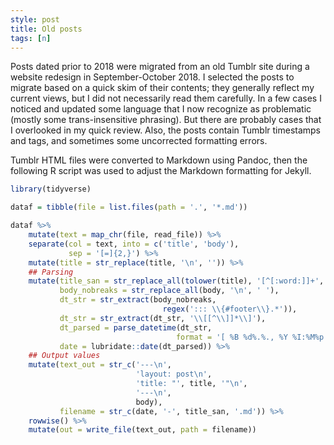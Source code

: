 ```yaml
---
style: post
title: Old posts
tags: [n]
---
```


Posts dated prior to 2018 were migrated from an old Tumblr site during a website redesign in September-October 2018.  I selected the posts to migrate based on a quick skim of their contents; they generally reflect my current views, but I did not necessarily read them carefully.  In a few cases I noticed and updated some language that I now recognize as problematic (mostly some trans-insensitive phrasing).  But there are probably cases that I overlooked in my quick review.  Also, the posts contain Tumblr timestamps and tags, and sometimes some uncorrected formatting errors.  

Tumblr HTML files were converted to Markdown using Pandoc, then the following R script was used to adjust the Markdown formatting for Jekyll.  

``` r
library(tidyverse)

dataf = tibble(file = list.files(path = '.', '*.md'))

dataf %>%
    mutate(text = map_chr(file, read_file)) %>%
    separate(col = text, into = c('title', 'body'), 
             sep = '[=]{2,}') %>% 
    mutate(title = str_replace(title, '\n', '')) %>%
    ## Parsing
    mutate(title_san = str_replace_all(tolower(title), '[^[:word:]]+', '-'),
           body_nobreaks = str_replace_all(body, '\n', ' '),
           dt_str = str_extract(body_nobreaks, 
                                  regex('::: \\{#footer\\}.*')), 
           dt_str = str_extract(dt_str, '\\[[^\\]]*\\]'), 
           dt_parsed = parse_datetime(dt_str, 
                                     format = '[ %B %d%.%., %Y %I:%M%p ]'), 
           date = lubridate::date(dt_parsed)) %>%
    ## Output values
    mutate(text_out = str_c('---\n',
                            'layout: post\n',
                            'title: "', title, '"\n',
                            '---\n', 
                            body),
           filename = str_c(date, '-', title_san, '.md')) %>% 
    rowwise() %>%
    mutate(out = write_file(text_out, path = filename))
```
